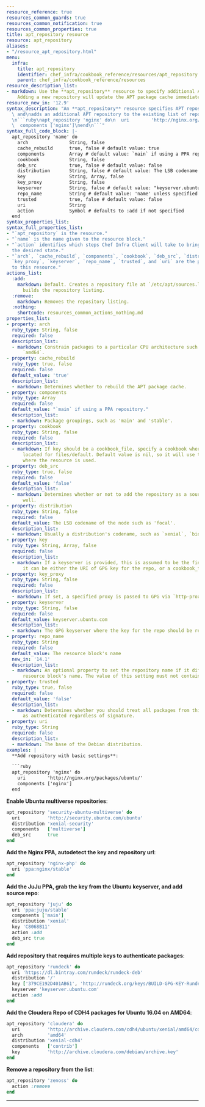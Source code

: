 ```yaml
---
resource_reference: true
resources_common_guards: true
resources_common_notification: true
resources_common_properties: true
title: apt_repository resource
resource: apt_repository
aliases:
- "/resource_apt_repository.html"
menu:
  infra:
    title: apt_repository
    identifier: chef_infra/cookbook_reference/resources/apt_repository apt_repository
    parent: chef_infra/cookbook_reference/resources
resource_description_list:
- markdown: Use the **apt_repository** resource to specify additional APT repositories.
    Adding a new repository will update the APT package cache immediately.
resource_new_in: '12.9'
syntax_description: "An **apt_repository** resource specifies APT repository information\
  \ and\nadds an additional APT repository to the existing list of repositories:\n\
  \n```ruby\napt_repository 'nginx' do\n  uri        'http://nginx.org/packages/ubuntu/'\n\
  \  components ['nginx']\nend\n```"
syntax_full_code_block: |-
  apt_repository 'name' do
    arch               String, false
    cache_rebuild      true, false # default value: true
    components         Array # default value: `main` if using a PPA repository.
    cookbook           String, false
    deb_src            true, false # default value: false
    distribution       String, false # default value: The LSB codename of the node such as 'focal'.
    key                String, Array, false
    key_proxy          String, false
    keyserver          String, false # default value: "keyserver.ubuntu.com"
    repo_name          String # default value: 'name' unless specified
    trusted            true, false # default value: false
    uri                String
    action             Symbol # defaults to :add if not specified
  end
syntax_properties_list:
syntax_full_properties_list:
- "`apt_repository` is the resource."
- "`name` is the name given to the resource block."
- "`action` identifies which steps Chef Infra Client will take to bring the node into
  the desired state."
- "`arch`, `cache_rebuild`, `components`, `cookbook`, `deb_src`, `distribution`, `key`,
  `key_proxy`, `keyserver`, `repo_name`, `trusted`, and `uri` are the properties available
  to this resource."
actions_list:
  :add:
    markdown: Default. Creates a repository file at `/etc/apt/sources.list.d/` and
      builds the repository listing.
  :remove:
    markdown: Removes the repository listing.
  :nothing:
    shortcode: resources_common_actions_nothing.md
properties_list:
- property: arch
  ruby_type: String, false
  required: false
  description_list:
  - markdown: Constrain packages to a particular CPU architecture such as `i386` or
      `amd64`.
- property: cache_rebuild
  ruby_type: true, false
  required: false
  default_value: 'true'
  description_list:
  - markdown: Determines whether to rebuild the APT package cache.
- property: components
  ruby_type: Array
  required: false
  default_value: "`main` if using a PPA repository."
  description_list:
  - markdown: Package groupings, such as 'main' and 'stable'.
- property: cookbook
  ruby_type: String, false
  required: false
  description_list:
  - markdown: If key should be a cookbook_file, specify a cookbook where the key is
      located for files/default. Default value is nil, so it will use the cookbook
      where the resource is used.
- property: deb_src
  ruby_type: true, false
  required: false
  default_value: 'false'
  description_list:
  - markdown: Determines whether or not to add the repository as a source repo as
      well.
- property: distribution
  ruby_type: String, false
  required: false
  default_value: The LSB codename of the node such as 'focal'.
  description_list:
  - markdown: Usually a distribution's codename, such as `xenial`, `bionic`, or `focal`.
- property: key
  ruby_type: String, Array, false
  required: false
  description_list:
  - markdown: If a keyserver is provided, this is assumed to be the fingerprint; otherwise
      it can be either the URI of GPG key for the repo, or a cookbook_file.
- property: key_proxy
  ruby_type: String, false
  required: false
  description_list:
  - markdown: If set, a specified proxy is passed to GPG via `http-proxy=`.
- property: keyserver
  ruby_type: String, false
  required: false
  default_value: keyserver.ubuntu.com
  description_list:
  - markdown: The GPG keyserver where the key for the repo should be retrieved.
- property: repo_name
  ruby_type: String
  required: false
  default_value: The resource block's name
  new_in: '14.1'
  description_list:
  - markdown: An optional property to set the repository name if it differs from the
      resource block's name. The value of this setting must not contain spaces.
- property: trusted
  ruby_type: true, false
  required: false
  default_value: 'false'
  description_list:
  - markdown: Determines whether you should treat all packages from this repository
      as authenticated regardless of signature.
- property: uri
  ruby_type: String
  required: false
  description_list:
  - markdown: The base of the Debian distribution.
examples: |
  **Add repository with basic settings**:

  ```ruby
  apt_repository 'nginx' do
    uri        'http://nginx.org/packages/ubuntu/'
    components ['nginx']
  end
  ```

  **Enable Ubuntu multiverse repositories**:

  ```ruby
  apt_repository 'security-ubuntu-multiverse' do
    uri          'http://security.ubuntu.com/ubuntu'
    distribution 'xenial-security'
    components   ['multiverse']
    deb_src      true
  end
  ```

  **Add the Nginx PPA, autodetect the key and repository url**:

  ```ruby
  apt_repository 'nginx-php' do
    uri 'ppa:nginx/stable'
  end
  ```

  **Add the JuJu PPA, grab the key from the Ubuntu keyserver, and add source repo**:

  ```ruby
  apt_repository 'juju' do
    uri 'ppa:juju/stable'
    components ['main']
    distribution 'xenial'
    key 'C8068B11'
    action :add
    deb_src true
  end
  ```

  **Add repository that requires multiple keys to authenticate packages**:

  ```ruby
  apt_repository 'rundeck' do
    uri 'https://dl.bintray.com/rundeck/rundeck-deb'
    distribution '/'
    key ['379CE192D401AB61', 'http://rundeck.org/keys/BUILD-GPG-KEY-Rundeck.org.key']
    keyserver 'keyserver.ubuntu.com'
    action :add
  end
  ```

  **Add the Cloudera Repo of CDH4 packages for Ubuntu 16.04 on AMD64**:

  ```ruby
  apt_repository 'cloudera' do
    uri          'http://archive.cloudera.com/cdh4/ubuntu/xenial/amd64/cdh'
    arch         'amd64'
    distribution 'xenial-cdh4'
    components   ['contrib']
    key          'http://archive.cloudera.com/debian/archive.key'
  end
  ```

  **Remove a repository from the list**:

  ```ruby
  apt_repository 'zenoss' do
    action :remove
  end
  ```
---
```

